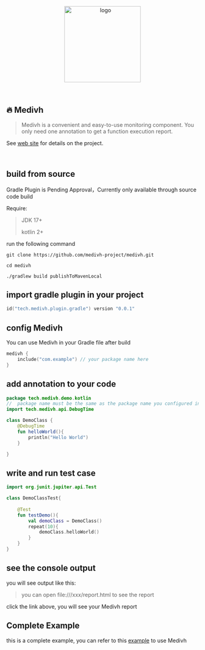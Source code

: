<p align="center">
  <a href="https://medivh.tech/en/" target="_blank" rel="noopener noreferrer">
    <img width="200" src="https://github.com/user-attachments/assets/697cf38e-83aa-4e88-8280-2bee79a83c2f" alt="logo" />
  </a>
</p>
<br/>

## 🔥 Medivh

> Medivh is a convenient and easy-to-use monitoring component. You only need one annotation to get a function execution report.

See [web site](https://medivh.tech) for details on the project.

<br/>

## build from source

Gradle Plugin is Pending Approval，Currently only available through source code build

Require:
>  JDK 17+
>
>  kotlin 2+

run the following command

```shell
git clone https://github.com/medivh-project/medivh.git

cd medivh

./gradlew build publishToMavenLocal

```

## import gradle plugin in your project

```kts
id("tech.medivh.plugin.gradle") version "0.0.1"
```


## config Medivh

You can use Medivh in your Gradle file after build

```kts
medivh {
    include("com.example") // your package name here
}
```

## add annotation to your code
```kotlin
package tech.medivh.demo.kotlin
//  package name must be the same as the package name you configured in the gradle file
import tech.medivh.api.DebugTime

class DemoClass {
    @DebugTime
    fun helloWorld(){
        println("Hello World")
    }

}
```

## write and run test case

```kotlin
import org.junit.jupiter.api.Test

class DemoClassTest{
    
    @Test
    fun testDemo(){
        val demoClass = DemoClass()
        repeat(10){
            demoClass.helloWorld()
        }
    }
}

```

## see the console output


you will see output like this:

> you can open  file:///xxx/report.html to see the report

click the link above, you will see your Medivh report



## Complete Example

this is a complete example, you can refer to this [example](https://github.com/medivh-project/medivh-demo-kotlin) to use Medivh

